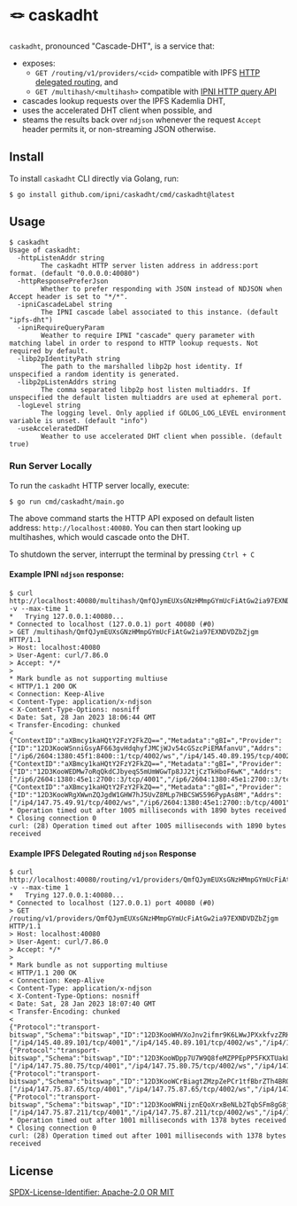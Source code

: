 # :knot: caskadht

`caskadht`, pronounced "Cascade-DHT", is a service that:

* exposes:
    * `GET /routing/v1/providers/<cid>` compatible with
      IPFS [HTTP delegated routing](https://github.com/ipfs/specs/pull/337), and
    * `GET /multihash/<multihash>` compatible
      with [IPNI HTTP query API](https://github.com/ipni/specs/blob/main/IPNI.md#get-multihashmultihash)
* cascades lookup requests over the IPFS Kademlia DHT,
* uses the accelerated DHT client when possible, and
* steams the results back over `ndjson` whenever the request `Accept` header permits it, or
  non-streaming JSON otherwise.

## Install

To install `caskadht` CLI directly via Golang, run:

```shell
$ go install github.com/ipni/caskadht/cmd/caskadht@latest
```

## Usage

```shell
$ caskadht 
Usage of caskadht:
  -httpListenAddr string
        The caskadht HTTP server listen address in address:port format. (default "0.0.0.0:40080")
  -httpResponsePreferJson
        Whether to prefer responding with JSON instead of NDJSON when Accept header is set to "*/*".
  -ipniCascadeLabel string
        The IPNI cascade label associated to this instance. (default "ipfs-dht")
  -ipniRequireQueryParam
        Weather to require IPNI "cascade" query parameter with matching label in order to respond to HTTP lookup requests. Not required by default.
  -libp2pIdentityPath string
        The path to the marshalled libp2p host identity. If unspecified a random identity is generated.
  -libp2pListenAddrs string
        The comma separated libp2p host listen multiaddrs. If unspecified the default listen multiaddrs are used at ephemeral port.
  -logLevel string
        The logging level. Only applied if GOLOG_LOG_LEVEL environment variable is unset. (default "info")
  -useAcceleratedDHT
        Weather to use accelerated DHT client when possible. (default true)
```

### Run Server Locally

To run the `caskadht` HTTP server locally, execute:

```shell
$ go run cmd/caskadht/main.go
```

The above command starts the HTTP API exposed on default listen address: `http://localhost:40080`.
You can then start looking up multihashes, which would cascade onto the DHT.

To shutdown the server, interrupt the terminal by pressing `Ctrl + C`

#### Example IPNI `ndjson` response:

```text
$ curl http://localhost:40080/multihash/QmfQJymEUXsGNzHMmpGYmUcFiAtGw2ia97EXNDVDZbZjgm -v --max-time 1
*   Trying 127.0.0.1:40080...
* Connected to localhost (127.0.0.1) port 40080 (#0)
> GET /multihash/QmfQJymEUXsGNzHMmpGYmUcFiAtGw2ia97EXNDVDZbZjgm HTTP/1.1
> Host: localhost:40080
> User-Agent: curl/7.86.0
> Accept: */*
> 
* Mark bundle as not supporting multiuse
< HTTP/1.1 200 OK
< Connection: Keep-Alive
< Content-Type: application/x-ndjson
< X-Content-Type-Options: nosniff
< Date: Sat, 28 Jan 2023 18:06:44 GMT
< Transfer-Encoding: chunked
< 
{"ContextID":"aXBmcy1kaHQtY2FzY2FkZQ==","Metadata":"gBI=","Provider":{"ID":"12D3KooWSnniGsyAF663gvHdqhyfJMCjWJv54cGSzcPiEMAfanvU","Addrs":["/ip6/2604:1380:45f1:8400::1/tcp/4002/ws","/ip4/145.40.89.195/tcp/4002/ws","/ip6/2604:1380:45f1:8400::1/tcp/4001","/ip4/145.40.89.195/tcp/4001"]}}
{"ContextID":"aXBmcy1kaHQtY2FzY2FkZQ==","Metadata":"gBI=","Provider":{"ID":"12D3KooWEDMw7oRqQkdCJbyeqS5mUmWGwTp8JJ2tjCzTkHboF6wK","Addrs":["/ip6/2604:1380:45e1:2700::3/tcp/4001","/ip6/2604:1380:45e1:2700::3/tcp/4002/ws","/ip4/139.178.68.91/tcp/4001","/ip4/139.178.68.91/tcp/4002/ws"]}}
{"ContextID":"aXBmcy1kaHQtY2FzY2FkZQ==","Metadata":"gBI=","Provider":{"ID":"12D3KooWRgXWwnZQJgdW1GHW7hJ5UvZ8MLp7HBCSWS596PypAs8M","Addrs":["/ip4/147.75.49.91/tcp/4002/ws","/ip6/2604:1380:45e1:2700::b/tcp/4001","/ip6/2604:1380:45e1:2700::b/tcp/4002/ws","/ip4/147.75.49.91/tcp/4001"]}}
* Operation timed out after 1005 milliseconds with 1890 bytes received
* Closing connection 0
curl: (28) Operation timed out after 1005 milliseconds with 1890 bytes received
```

#### Example IPFS Delegated Routing `ndjson` Response

```text
$ curl  http://localhost:40080/routing/v1/providers/QmfQJymEUXsGNzHMmpGYmUcFiAtGw2ia97EXNDVDZbZjgm -v --max-time 1
*   Trying 127.0.0.1:40080...
* Connected to localhost (127.0.0.1) port 40080 (#0)
> GET /routing/v1/providers/QmfQJymEUXsGNzHMmpGYmUcFiAtGw2ia97EXNDVDZbZjgm HTTP/1.1
> Host: localhost:40080
> User-Agent: curl/7.86.0
> Accept: */*
> 
* Mark bundle as not supporting multiuse
< HTTP/1.1 200 OK
< Connection: Keep-Alive
< Content-Type: application/x-ndjson
< X-Content-Type-Options: nosniff
< Date: Sat, 28 Jan 2023 18:07:40 GMT
< Transfer-Encoding: chunked
< 
{"Protocol":"transport-bitswap","Schema":"bitswap","ID":"12D3KooWHVXoJnv2ifmr9K6LWwJPXxkfvzZRHzjiTZMvybeTnwPy","Addrs":["/ip4/145.40.89.101/tcp/4001","/ip4/145.40.89.101/tcp/4002/ws","/ip4/145.40.89.101/udp/4001/quic","/ip6/2604:1380:45f1:d800::1/tcp/4001","/ip6/2604:1380:45f1:d800::1/tcp/4002/ws","/ip6/2604:1380:45f1:d800::1/udp/4001/quic"]}
{"Protocol":"transport-bitswap","Schema":"bitswap","ID":"12D3KooWDpp7U7W9Q8feMZPPEpPP5FKXTUakLgnVLbavfjb9mzrT","Addrs":["/ip4/147.75.80.75/tcp/4001","/ip4/147.75.80.75/tcp/4002/ws","/ip4/147.75.80.75/udp/4001/quic","/ip6/2604:1380:4601:f600::5/tcp/4001","/ip6/2604:1380:4601:f600::5/tcp/4002/ws","/ip6/2604:1380:4601:f600::5/udp/4001/quic"]}
{"Protocol":"transport-bitswap","Schema":"bitswap","ID":"12D3KooWCrBiagtZMzpZePCr1tfBbrZTh4BRQf7JurRqNMRi8YHF","Addrs":["/ip4/147.75.87.65/tcp/4001","/ip4/147.75.87.65/tcp/4002/ws","/ip4/147.75.87.65/udp/4001/quic","/ip6/2604:1380:4601:f600::1/tcp/4001","/ip6/2604:1380:4601:f600::1/tcp/4002/ws","/ip6/2604:1380:4601:f600::1/udp/4001/quic"]}
{"Protocol":"transport-bitswap","Schema":"bitswap","ID":"12D3KooWRNijznEQoXrxBeNLb2TqbSFm8gG8jKtfEsbC1C9nPqce","Addrs":["/ip4/147.75.87.211/tcp/4001","/ip4/147.75.87.211/tcp/4002/ws","/ip4/147.75.87.211/udp/4001/quic","/ip6/2604:1380:4601:f600::3/tcp/4001","/ip6/2604:1380:4601:f600::3/tcp/4002/ws","/ip6/2604:1380:4601:f600::3/udp/4001/quic"]}
* Operation timed out after 1001 milliseconds with 1378 bytes received
* Closing connection 0
curl: (28) Operation timed out after 1001 milliseconds with 1378 bytes received
```

## License

[SPDX-License-Identifier: Apache-2.0 OR MIT](LICENSE.md)
